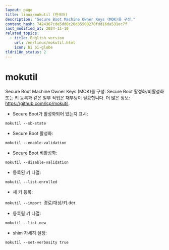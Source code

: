 ```yaml
---
layout: page
title: linux/mokutil (한국어)
description: "Secure Boot Machine Owner Keys (MOK)를 구성."
content_hash: 7424367cde5dd0c20d35508270fdd16da531ec7f
last_modified_at: 2024-11-10
related_topics:
  - title: English version
    url: /en/linux/mokutil.html
    icon: bi bi-globe
tldri18n_status: 2
---
```

# mokutil

Secure Boot Machine Owner Keys (MOK)를 구성.
Secure Boot 활성화/비활성화 또는 키 등록과 같은 일부 작업은 재부팅이 필요합니다.
더 많은 정보: <https://github.com/lcp/mokutil>.

- Secure Boot가 활성화되어 있는지 표시:

`mokutil --sb-state`

- Secure Boot 활성화:

`mokutil --enable-validation`

- Secure Boot 비활성화:

`mokutil --disable-validation`

- 등록된 키 나열:

`mokutil --list-enrolled`

- 새 키 등록:

`mokutil --import `<span class="tldr-var badge badge-pill bg-dark-lm bg-white-dm text-white-lm text-dark-dm font-weight-bold">경로/대상/키.der</span>

- 등록될 키 나열:

`mokutil --list-new`

- shim 자세히 설정:

`mokutil --set-verbosity true`
